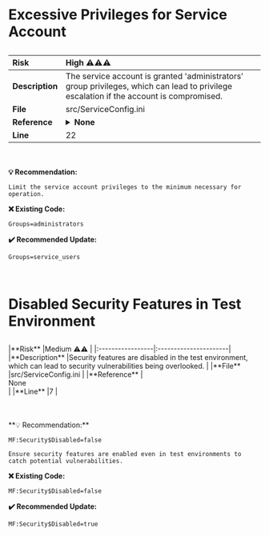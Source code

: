 # Excessive Privileges for Service Account

<div style='margin-top: 30px;'/>

|**Risk**          |High ⚠️⚠️⚠️             |
|:-----------------|:----------------------|
|**Description**   |The service account is granted 'administrators' group privileges, which can lead to privilege escalation if the account is compromised.          |
|**File**          |src/ServiceConfig.ini                 |
|**Reference**     |<details><summary>**None**</summary>Best practice base on trained knowledge. No citation available.</details>            |
|**Line**          |22        |

<div style='margin-top: 50px;'/>

**💡 Recommendation:**

    Limit the service account privileges to the minimum necessary for operation.

**❌ Existing Code:**

```
Groups=administrators
```

**✔️ Recommended Update:**

```
Groups=service_users
```

<br/>

# Disabled Security Features in Test Environment

<div style='margin-top: 30px;'/>|**Risk**          |Medium ⚠️⚠️             |
|:-----------------|:----------------------|
|**Description**   |Security features are disabled in the test environment, which can lead to security vulnerabilities being overlooked.          |
|**File**          |src/ServiceConfig.ini                 |
|**Reference**     |<div data-tooltip='Possibly based on common best practices. No reference found.'>None</div>            |
|**Line**          |7        |

<div style='margin-top: 50px;'/>**💡 Recommendation:**

```
MF:Security$Disabled=false
```

    Ensure security features are enabled even in test environments to catch potential vulnerabilities.
**❌ Existing Code:**

```language=Existing
MF:Security$Disabled=false
```

**✔️ Recommended Update:**

```language=Recommended
MF:Security$Disabled=true
```

<br/>
